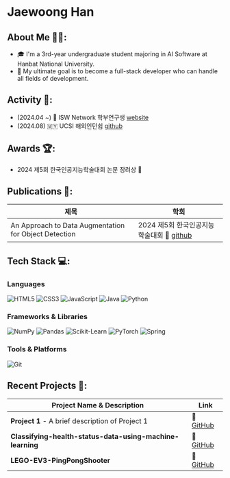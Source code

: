 # Jaewoong Han

## About Me 🧑‍💻:
- 🎓 I'm a 3rd-year undergraduate student majoring in AI Software at Hanbat National University.  
- 🚀 My ultimate goal is to become a full-stack developer who can handle all fields of development.  

## Activity 🌟:
- (2024.04 ~) 🔬 ISW Network 학부연구생 [website](https://sites.google.com/view/hisw)  
- (2024.08) 🇲🇾 UCSI 해외인턴쉽 [github](https://github.com/2024-01-UCSI-HB-project)  

  
## Awards 🏆:
- 2024 제5회 한국인공지능학술대회 논문 장려상 🥉


## Publications 📄:

| 제목 | 학회 |
|------|------|
| An Approach to Data Augmentation for Object Detection | 2024 제5회 한국인공지능학술대회 🔗 [github](https://github.com/HANJAEWOONG1233/Traffic-light-classification-code)

## Tech Stack 💻:

### Languages  
![HTML5](https://img.shields.io/badge/HTML5-E34F26?style=for-the-badge&logo=html5&logoColor=white)  ![CSS3](https://img.shields.io/badge/CSS3-1572B6?style=for-the-badge&logo=css3&logoColor=white)  ![JavaScript](https://img.shields.io/badge/JavaScript-F7DF1E?style=for-the-badge&logo=javascript&logoColor=black)  ![Java](https://img.shields.io/badge/Java-007396?style=for-the-badge&logo=java&logoColor=white)  ![Python](https://img.shields.io/badge/Python-3776AB?style=for-the-badge&logo=python&logoColor=white)  

### Frameworks & Libraries  
![NumPy](https://img.shields.io/badge/NumPy-013243?style=for-the-badge&logo=numpy&logoColor=white)  ![Pandas](https://img.shields.io/badge/Pandas-150458?style=for-the-badge&logo=pandas&logoColor=white)  ![Scikit-Learn](https://img.shields.io/badge/Scikit--Learn-F7931E?style=for-the-badge&logo=scikitlearn&logoColor=white)  ![PyTorch](https://img.shields.io/badge/PyTorch-EE4C2C?style=for-the-badge&logo=pytorch&logoColor=white)  ![Spring](https://img.shields.io/badge/Spring-6DB33F?style=for-the-badge&logo=spring&logoColor=white)  

### Tools & Platforms  
![Git](https://img.shields.io/badge/Git-F05032?style=for-the-badge&logo=git&logoColor=white)  

## Recent Projects 🚀:

| Project Name & Description | Link |
|---------------------------|------|
| **Project 1** - A brief description of Project 1 | 🔗 [GitHub](#) |
| **Classifying-health-status-data-using-machine-learning** | 🔗 [GitHub](https://github.com/HANJAEWOONG1233/Classifying-health-status-data-using-machine-learning) |
| **LEGO-EV3-PingPongShooter**  | 🔗 [GitHub](https://github.com/HANJAEWOONG1233/LEGO-EV3-PingPongShooter) |
